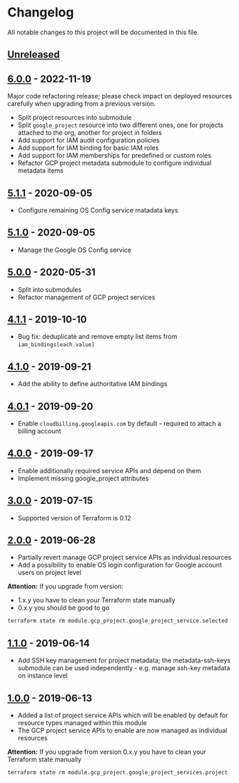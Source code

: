 # Changelog

All notable changes to this project will be documented in this file.

## [Unreleased]

## [6.0.0] - 2022-11-19

Major code refactoring release; please check impact on deployed resources carefully when upgrading from a previous
version.

- Split project resources into submodule
- Split `google_project` resource into two different ones, one for projects attached to the org, another for project in
  folders
- Add support for IAM audit configuration policies
- Add support for IAM binding for basic IAM roles
- Add support for IAM memberships for predefined or custom roles
- Refactor GCP project metadata submodule to configure individual metadata items


## [5.1.1] - 2020-09-05

- Configure remaining OS Config service matadata keys

## [5.1.0] - 2020-09-05

- Manage the Google OS Config service

## [5.0.0] - 2020-05-31

- Split into submodules
- Refactor management of GCP project services

## [4.1.1] - 2019-10-10

- Bug fix: deduplicate and remove empty list items from `iam_bindings[each.value]`

## [4.1.0] - 2019-09-21

- Add the ability to define authoritative IAM bindings

## [4.0.1] - 2019-09-20

- Enable `cloudbilling.googleapis.com` by default - required to attach a billing account

## [4.0.0] - 2019-09-17

- Enable additionally required service APIs and depend on them
- Implement missing google_project attributes

## [3.0.0] - 2019-07-15

- Supported version of Terraform is 0.12

## [2.0.0] - 2019-06-28

- Partially revert manage GCP project service APIs as individual resources
- Add a possibility to enable OS login configuration for Google account users on project level

__Attention:__ If you upgrade from version:

- 1.x.y you have to clean your Terraform state manually
- 0.x.y you should be good to go

```sh
terraform state rm module.gcp_project.google_project_service.selected
```

## [1.1.0] - 2019-06-14

- Add SSH key management for project metadata; the metadata-ssh-keys submodule can be used independently -  e.g. manage ssh-key metadata on instance level

## [1.0.0] - 2019-06-13

- Added a list of project service APIs which will be enabled by default for resource types managed within this module
- The GCP project service APIs to enable are now managed as individual resources

__Attention:__ If you upgrade from version 0.x.y you have to clean your Terraform state manually

```sh
terraform state rm module.gcp_project.google_project_services.project
```

[Unreleased]: https://github.com/nephosolutions/terraform-google-gcp-project/compare/v6.0.0...HEAD
[6.0.0]: https://github.com/nephosolutions/terraform-google-gcp-project/releases/tag/v6.0.0
[5.1.1]: https://github.com/nephosolutions/terraform-google-gcp-project/releases/tag/v5.1.1
[5.1.0]: https://github.com/nephosolutions/terraform-google-gcp-project/releases/tag/v5.1.0
[5.0.0]: https://github.com/nephosolutions/terraform-google-gcp-project/releases/tag/v5.0.0
[4.1.1]: https://github.com/nephosolutions/terraform-google-gcp-project/releases/tag/v4.1.1
[4.1.0]: https://github.com/nephosolutions/terraform-google-gcp-project/releases/tag/v4.1.0
[4.0.1]: https://github.com/nephosolutions/terraform-google-gcp-project/releases/tag/v4.0.1
[4.0.0]: https://github.com/nephosolutions/terraform-google-gcp-project/releases/tag/v4.0.0
[3.0.0]: https://github.com/nephosolutions/terraform-google-gcp-project/releases/tag/v3.0.0
[2.0.0]: https://github.com/nephosolutions/terraform-google-gcp-project/releases/tag/v2.0.0
[1.1.0]: https://github.com/nephosolutions/terraform-google-gcp-project/releases/tag/v1.1.0
[1.0.0]: https://github.com/nephosolutions/terraform-google-gcp-project/releases/tag/v1.0.0
[0.2.1]: https://github.com/nephosolutions/terraform-google-gcp-project/releases/tag/v0.2.1
[0.2.0]: https://github.com/nephosolutions/terraform-google-gcp-project/releases/tag/v0.2.0
[0.1.8]: https://github.com/nephosolutions/terraform-google-gcp-project/releases/tag/v0.1.8
[0.1.7]: https://github.com/nephosolutions/terraform-google-gcp-project/releases/tag/v0.1.7
[0.1.6]: https://github.com/nephosolutions/terraform-google-gcp-project/releases/tag/v0.1.6
[0.1.5]: https://github.com/nephosolutions/terraform-google-gcp-project/releases/tag/v0.1.5
[0.1.4]: https://github.com/nephosolutions/terraform-google-gcp-project/releases/tag/v0.1.4
[0.1.3]: https://github.com/nephosolutions/terraform-google-gcp-project/releases/tag/v0.1.3
[0.1.2]: https://github.com/nephosolutions/terraform-google-gcp-project/releases/tag/v0.1.2
[0.1.1]: https://github.com/nephosolutions/terraform-google-gcp-project/releases/tag/v0.1.1
[0.1.0]: https://github.com/nephosolutions/terraform-google-gcp-project/releases/tag/v0.1.0
